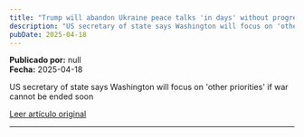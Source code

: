 ```yaml
---
title: "Trump will abandon Ukraine peace talks 'in days' without progress, warns Rubio"
description: "US secretary of state says Washington will focus on 'other priorities' if war cannot be ended soon"
pubDate: 2025-04-18
---
```


**Publicado por:** null  
**Fecha:** 2025-04-18

US secretary of state says Washington will focus on 'other priorities' if war cannot be ended soon

[Leer artículo original](https://www.ft.com/content/7e00003a-ade9-4262-a517-8f5900483010)

---
